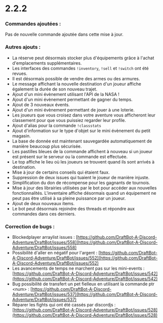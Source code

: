 # 2.2.2

### Commandes ajoutées :

Pas de nouvelle commande ajoutée dans cette mise à jour.

### Autres ajouts :

* La réserve peut désormais stocker plus d'équipements grâce à l'achat d'emplacements supplémentaires. 
* Les interfaces des commandes `!inventory`, `!sell` et `!switch` ont été revues. 
* Il est désormais possible de vendre des armes ou des armures. 
* Le message affichant la nouvelle destination d'un joueur affiche également la durée de son nouveau trajet. 
* Ajout d'un mini évènement utilisant l'API de la NASA ! 
* Ajout d'un mini évènement permettant de gagner du temps.
* Ajout de 3 nouveaux évents. 
* Ajout d'un mini évènement permettant de jouer à une loterie.
* Les joueurs que vous croisez dans votre aventure vous afficheront leur classement pour que vous puissiez regarder leur profile. 
* Ajout d'alias pour la commande `!classstats` 
* Ajout d'information sur le type d'objet sur le mini évènement du petit magasin. 
* La base de donnée est maintenant sauvegardée automatiquement de manière beaucoup plus sécurisée.
* Les pastilles bleues de la commande affichent à nouveau si un joueur est présent sur le serveur ou la commande est effectuée. 
* Le top affiche le lieu où les joueurs se trouvent quand ils sont arrivés à destination. 
* Mise à jour de certains conseils qui étaient faux. 
* Suppression de deux issues qui tuaient le joueur de manière injuste.
* Simplification du don de récompense pour les gagnants de tournois. 
* Mise à jour des librairies utilisées par le bot pour accéder aux nouvelles fonctionnalités. L'inventaire affiche désormais quand un équipement ne peut pas être utilisé à sa pleine puissance par un joueur. 
* Ajout de deux nouveaux items. 
* Le bot peut désormais rejoindre des threads et répondre aux commandes dans ces derniers.

### Correction de bugs :

* Blockedplayer arraylist issues : [https://github.com/DraftBot-A-Discord-Adventure/DraftBot/issues/558](https://github.com/DraftBot-A-Discord-Adventure/DraftBot/issues/558) 
* Possibilité d'aller en négatif pour l'argent : [https://github.com/DraftBot-A-Discord-Adventure/DraftBot/issues/552](https://github.com/DraftBot-A-Discord-Adventure/DraftBot/issues/552) 
* Les avancements de temps ne marchent pas sur les mini-events : [https://github.com/DraftBot-A-Discord-Adventure/DraftBot/issues/542](https://github.com/DraftBot-A-Discord-Adventure/DraftBot/issues/542)
* Bug possibilité de transfert un pet fielleux en utilisant la commande ptr \<num> : [https://github.com/DraftBot-A-Discord-Adventure/DraftBot/issues/537](https://github.com/DraftBot-A-Discord-Adventure/DraftBot/issues/537) 
* Réparer les fights qui ont été cassés par discordjs : [https://github.com/DraftBot-A-Discord-Adventure/DraftBot/issues/528](https://github.com/DraftBot-A-Discord-Adventure/DraftBot/issues/528)
